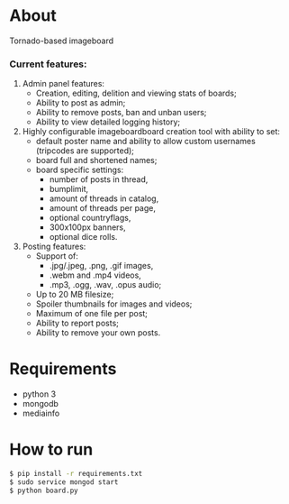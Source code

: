 # About
Tornado-based imageboard
### Current features:
1. Admin panel features:
    * Creation, editing, delition and viewing stats of boards;
    * Ability to post as admin;
    * Ability to remove posts, ban and unban users;
    * Ability to view detailed logging history;
2. Highly configurable imageboardboard creation tool with ability to set:
    * default poster name and ability to allow custom usernames (tripcodes are supported);
    * board full and shortened names;
    * board specific settings:
        * number of posts in thread,
        * bumplimit,
        * amount of threads in catalog, 
        * amount of threads per page,
        * optional countryflags,
        * 300x100px banners,
        * optional dice rolls.
3. Posting features:
	* Support of:
        * .jpg/.jpeg, .png, .gif images,
        * .webm and .mp4 videos,
        * .mp3, .ogg, .wav, .opus audio;
    * Up to 20 MB filesize;
    * Spoiler thumbnails for images and videos;
    * Maximum of one file per post;
    * Ability to report posts;
    * Ability to remove your own posts.
# Requirements
* python 3
* mongodb
* mediainfo
# How to run
```sh
$ pip install -r requirements.txt
$ sudo service mongod start
$ python board.py
```
